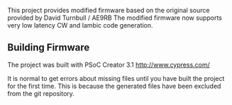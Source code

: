 This project provides modified firmware based on the original source provided by David Turnbull / AE9RB
The modified firmware now supports very low latency CW and Iambic code generation.

## Building Firmware

The project was built with PSoC Creator 3.1
http://www.cypress.com/

It is normal to get errors about missing files until you have built
the project for the first time.  This is because the generated files
have been excluded from the git repository. 

